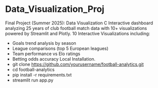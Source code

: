 # Data_Visualization_Proj
Final Project (Summer 2025): Data Visualization C
Interactive dashboard analyzing 25 years of club football match data with 10+ visualizations powered by Streamlit and Plotly.
10 Interactive Visualizations including:
  - Goals trend analysis by season
  - League comparisons (top 5 European leagues)
  - Team performance vs Elo ratings
  - Betting odds accuracy
Local Installation.
  - git clone https://github.com/yourusername/football-analytics.git
  - cd football-analytics
  - pip install -r requirements.txt
  - streamlit run app.py
